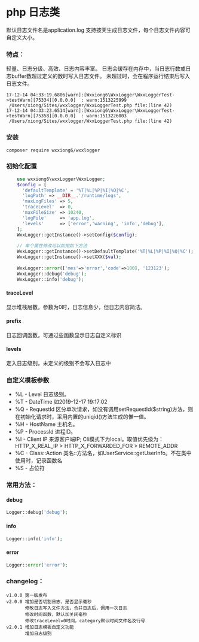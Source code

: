 php 日志类 
====
默认日志文件名是application.log
支持按天生成日志文件，每个日志文件内容可自定义大小。

### 特点：
轻量、日志分级、高效、日志内容丰富。
日志会缓存在内存中，当日志行数或日志buffer数超过定义的数时写入日志文件。
未超过时，会在程序运行结束后写入日志文件。

```
17-12-14 04:33:19.6806[warn]:[Wxxiong6\WxxLogger\WxxLoggerTest->testWarn][75334][0.0.0.0]  : warn:1513225999  
 /Users/xiong/Sites/wxxlogger/WxxLoggerTest.php file:(line 42)
17-12-14 04:33:23.6514[warn]:[Wxxiong6\WxxLogger\WxxLoggerTest->testWarn][75358][0.0.0.0]  : warn:1513226003  
 /Users/xiong/Sites/wxxlogger/WxxLoggerTest.php file:(line 42)
```

### 安装

```
composer require wxxiong6/wxxlogger
```
### 初始化配置
```PHP
    use wxxiong6\wxxLogger\WxxLogger;
    $config = [
      'defaultTemplate' = '%T|%L|%P|%I|%Q|%C',
      'logPath' => __DIR__.'/runtime/logs',
      'maxLogFiles' => 5,
      'traceLevel'  => 0,
      'maxFileSize' => 10240,
      'logFile'     => 'app.log',
      'levels'      => ['error','warning', 'info','debug'],
    ];
    WxxLogger::getInstance()->setConfig($config);
    
    // 单个属性修改可以如用如下方法
    WxxLogger::getInstance()->setDefaultTemplate('%T|%L|%P|%I|%Q|%C');
    WxxLogger::getInstance()->setXXX($val);
     
    WxxLogger::error(['mes'=>'error','code'=>100], '123123');
    WxxLogger::debug('debug');
    WxxLogger::info('debug');
```
#### traceLevel
   显示堆栈层数。参数为0时，日志信息少，但日志内容简洁。
#### prefix 
   日志回调函数，可通过些函数显示日志自定义标识
#### levels
   定入日志级别，未定义的级别不会写入日志中
 ### 自定义模板参数
 - %L - Level 日志级别。
 - %T - DateTime 如2019-12-17 19:17:02
 - %Q - RequestId 区分单次请求，如没有调用setRequestId($string)方法，则在初始化请求时，采用内置的uniqid()方法生成的惟一值。
 - %H - HostName 主机名。
 - %P - ProcessId 进程ID。
 - %I - Client IP 来源客户端IP; Cli模式下为local。取值优先级为：HTTP_X_REAL_IP > HTTP_X_FORWARDED_FOR > REMOTE_ADDR
 - %C - Class::Action 类名::方法名，如UserService::getUserInfo。不在类中使用时，记录函数名
 - %S - 占位符
    
### 常用方法：

####  debug
```PHP
Logger::debug('debug');
```
####  info
```PHP
Logger::info('info');
```
####  error
```PHP
Logger::error('error');
```
### changelog：
    v1.0.0 第一版发布
    v2.0.0 增加是否切割日志、是否显示毫秒
           修改日志写入文件方法，合并日志后，调用一次日志
           修改时间函数，默认加关闭毫秒
           修改traceLevel=0时间，category默认时间文件名及行号
    v2.0.1 增加日志模板自定义功能
           增加日志级别
